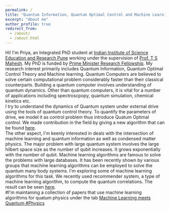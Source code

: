```yaml
---
permalink: /
title: "Quantum Information, Quantum Optimal Control and Machine Learning"
excerpt: "About me"
author_profile: true
redirect_from: 
  - /about/
  - /about.html
---
```


Hi! I'm Priya, an Integrated PhD student at [Indian Institute of Science Education and Research Pune](http://www.iiserpune.ac.in/) working under the supervision of [Prof. T S Mahesh](http://www.iiserpune.ac.in/~mahesh.ts/). My PhD is funded by [Prime Minister Research Fellowship](https://may2020.pmrf.in/). My research interest primarily includes Quantum Information, Quantum Optimal Control Theory and Machine learning. 
Quantum Computers are believed to solve certain computational problem considerably faster than their classical counterparts. Building a quantum computer involves understanding of quantum dynamics. Other than quantum computers, it is vital for a number of applications including spectroscpopy, quantum simulation, chemical kinetics etc. <br>
I try to understand the dynamics of Quantum system under external drive using the tools of quantum control theory. To quantify the parameters of drive, we model it as control problem thus introduce Quatum Optimal control. We made contribution in the field by giving a new algorithm that can be found [here](https://journals.aps.org/prresearch/pdf/10.1103/PhysRevResearch.2.013314). <br>
The other aspect, I'm keenly interested in deals with the intersection of machine learning and quantum information as well as condensed matter physics. The major problem with large quantum system involves the large hilbert space size as the number of qubit increases. It grows exponentially with the number of qubit. Machine learning algorithms are famous to solve the problems with large databases. It has been recently shown by various groups that machine learning algorithms can be employed to solve the quantum many body systems. I'm exploring some of machine learning algorithms for this task. We recently used recommender system, a type of machine learning algorithm, to compute the quantum correlations. The result can be seen [here](https://quantum-journal.org/papers/q-2021-12-06-598/pdf/).       
#I'm maintaining a collection of papers that use machine learning algorithms for quatum physics under the tab [Machine Learning meets Quantum #Physics](https://96ya.github.io/priyabtr/Machine%20Learning%20meets%20Quantum%20Physics/)
